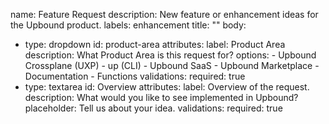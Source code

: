 name: Feature Request
description: New feature or enhancement ideas for the Upbound product.
labels: enhancement
title: "<feature overview>"
body:
  - type: dropdown
    id: product-area
    attributes:
      label: Product Area
      description: What Product Area is this request for?
      options:
        - Upbound Crossplane (UXP)
        - up (CLI)
        - Upbound SaaS
        - Upbound Marketplace
        - Documentation
        - Functions
    validations:
      required: true
  - type: textarea
    id: Overview
    attributes:
      label: Overview of the request.
      description: What would you like to see implemented in Upbound?
      placeholder: Tell us about your idea.
    validations:
      required: true